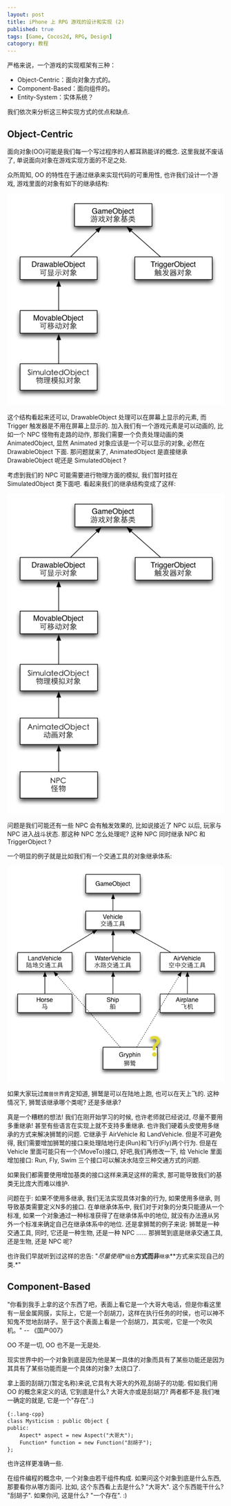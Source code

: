 ```yaml
---
layout: post
title: iPhone 上 RPG 游戏的设计和实现 (2)
published: true
tags: [Game, Cocos2d, RPG, Design]
catogory: 教程
---
```


严格来说，一个游戏的实现框架有三种：

- Object-Centric：面向对象方式的。
- Component-Based：面向组件的。
- Entity-System：实体系统？

我们依次来分析这三种实现方式的优点和缺点.

<!--more-->

Object-Centric
--------------

面向对象(OO)可能是我们每一个写过程序的人都耳熟能详的概念. 这里我就不废话了, 单说面向对象在游戏实现方面的不足之处.

众所周知, OO 的特性在于通过继承来实现代码的可重用性, 也许我们设计一个游戏, 游戏里面的对象有如下的继承结构:

![](/image/2013-04-19-rpg-game-part2.md/Object-Centric-Inherit-01.png)

这个结构看起来还可以, DrawableObject 处理可以在屏幕上显示的元素, 而 Trigger 触发器是不用在屏幕上显示的. 加入我们有一个游戏元素是可以动画的, 比如一个 NPC 怪物有走路的动作, 那我们需要一个负责处理动画的类 AnimatedObject, 显然 Animated 对象应该是一个可以显示的对象, 必然在 DrawableObject 下面. 那问题就来了, AnimatedObject 是直接继承 DrawableObject 呢还是 SimulatedObject ?

考虑到我们的 NPC 可能需要进行物理方面的模拟, 我们暂时挂在 SimulatedObject 类下面吧. 看起来我们的继承结构变成了这样:

![](/image/2013-04-19-rpg-game-part2.md/Object-Centric-Inherit-02.png)

问题是我们可能还有一些 NPC 会有触发效果的, 比如说接近了 NPC 以后, 玩家与 NPC 进入战斗状态. 那这种 NPC 怎么处理呢? 这种 NPC 同时继承 NPC 和 TriggerObject ?

一个明显的例子就是比如我们有一个交通工具的对象继承体系:

![](/image/2013-04-19-rpg-game-part2.md/Object-Centric-Inherit-03.png)

如果大家玩过`魔兽世界`肯定知道, 狮鹫是可以在陆地上跑, 也可以在天上飞的. 这种情况下, 狮鹫该继承哪个类呢? 还是多继承?

真是一个糟糕的想法! 我们在刚开始学习的时候, 也许老师就已经说过, 尽量不要用多重继承! 甚至有些语言在实现上就不支持多重继承. 也许我们硬着头皮使用多继承的方式来解决狮鹫的问题. 它继承于 AirVehicle 和 LandVehicle. 但是不可避免得, 我们需要增加狮鹫的接口来处理陆地行走(Run)和飞行(Fly)两个行为. 但是在 Vehicle 里面可能只有一个(MoveTo)接口, 好吧,我们再修改一下, 给 Vehicle 里面增加接口: Run, Fly, Swim 三个接口可以解决水陆空三种交通方式的问题.

如果我们都需要使用增加基类的接口这样来满足这样的需求, 那可能导致我们的基类无比庞大而难以维护.

问题在于: 如果不使用多继承, 我们无法实现具体对象的行为, 如果使用多继承, 则导致基类需要定义N多的接口. 在单继承体系中, 我们对于对象的分类只能遵从一个标准, 如果一个对象通过一种标准获得了在继承体系中的地位, 就没有办法遵从另外一个标准来确定自己在继承体系中的地位. 还是拿狮鹫的例子来说: 狮鹫是一种交通工具, 同时, 它还是一种生物, 还是一种 NPC ...... 那狮鹫到底是继承交通工具, 还是生物, 还是 NPC 呢?

也许我们早就听到过这样的忠告: "*尽量使用**`组合`**方式而非**`继承`**方式来实现自己的类.*"


Component-Based
---------------

"你看到我手上拿的这个东西了吧，表面上看它是一个大哥大电话，但是你看这里有一层金属网膜，实际上，它是一个刮胡刀，这样在执行任务的时侯，也可以神不知鬼不觉地刮胡子。至于这个表面上看是一个刮胡刀，其实呢，它是一个吹风机。" -- 《国产007》

OO 不是一切, OO 也不是一无是处.

现实世界中的一个对象到底是因为他是某一具体的对象而具有了某些功能还是因为其具有了某些功能而是一个具体的对象? 太绕口了.

拿上面的刮胡刀(暂定名称)来说,它具有大哥大的外观,刮胡子的功能. 假如我们用 OO 的概念来定义的话, 它到底是什么? 大哥大亦或是刮胡刀? 两者都不是.我们唯一确定的就是, 它是一个"存在".:)

    {:.lang-cpp}
    class Mysticism : public Object {
    public:
        Aspect* aspect = new Aspect("大哥大");
        Function* function = new Function("刮胡子");
    };

也许这样更准确一些.

在组件编程的概念中, 一个对象由若干组件构成. 如果问这个对象到底是什么东西, 那要看你从哪方面问. 比如, 这个东西看上去是什么? "大哥大".
这个东西能干什么? "刮胡子". 如果你问, 这是什么? "一个存在". :)
